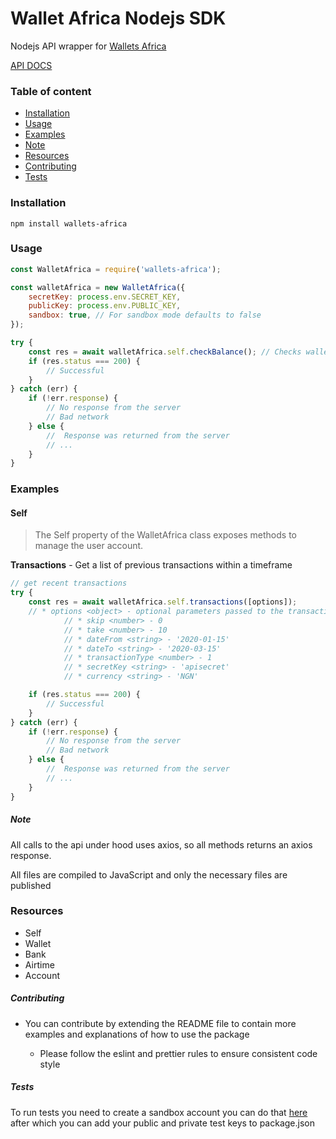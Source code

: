 # Wallet Africa Nodejs SDK

Nodejs API wrapper for [Wallets Africa](https://wallets.africa/)

[API DOCS](https://documenter.getpostman.com/view/10058163/SWLk4RPL?version=latest#86ebd12e-c0e7-4529-86ea-9ed5f6993272)

### Table of content

-   [Installation](#Installation)
-   [Usage](#Usage)
-   [Examples](#Examples)
-   [Note](#Note)
-   [Resources](#Resources)
-   [Contributing](#Contributing)
-   [Tests](#Tests)

### Installation

```
npm install wallets-africa
```

### Usage

```js
const WalletAfrica = require('wallets-africa');

const walletAfrica = new WalletAfrica({
    secretKey: process.env.SECRET_KEY,
    publicKey: process.env.PUBLIC_KEY,
    sandbox: true, // For sandbox mode defaults to false
});

try {
    const res = await walletAfrica.self.checkBalance(); // Checks wallet balance takes an optional argument of curreny to check in
    if (res.status === 200) {
        // Successful
    }
} catch (err) {
    if (!err.response) {
        // No response from the server
        // Bad network
    } else {
        //  Response was returned from the server
        // ...
    }
}
```    
### Examples

#### Self
> The Self property of the WalletAfrica class exposes methods to manage the user account.

**Transactions** - Get a list of previous transactions within a timeframe
```js
// get recent transactions
try {
    const res = await walletAfrica.self.transactions([options]);
    // * options <object> - optional parameters passed to the transactions method
            // * skip <number> - 0
            // * take <number> - 10
            // * dateFrom <string> - '2020-01-15'
            // * dateTo <string> - '2020-03-15'
            // * transactionType <number> - 1
            // * secretKey <string> - 'apisecret'
            // * currency <string> - 'NGN'

    if (res.status === 200) {
        // Successful
    }
} catch (err) {
    if (!err.response) {
        // No response from the server
        // Bad network
    } else {
        //  Response was returned from the server
        // ...
    }
}
```

##### Note

All calls to the api under hood uses axios, so all methods returns an axios response.

All files are compiled to JavaScript and only the necessary files are published

### Resources

-   Self
-   Wallet
-   Bank
-   Airtime
-   Account

##### Contributing

-   You can contribute by extending the README file to contain more examples and explanations of how to use the package

    -   Please follow the eslint and prettier rules to ensure consistent code style

##### Tests

To run tests you need to create a sandbox account you can do that [here](https://dev.wallets.africa/) after which you can add your public and private test keys to package.json
